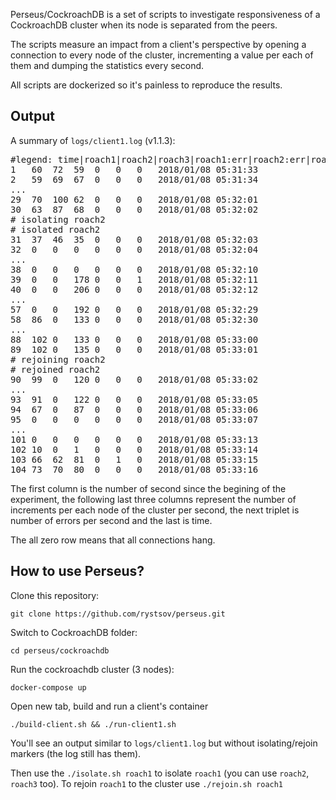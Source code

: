 Perseus/CockroachDB is a set of scripts to investigate responsiveness of a CockroachDB cluster when its node is separated from the peers.

The scripts measure an impact from a client's perspective by opening a connection to every node of the cluster, incrementing a value per each of them and dumping the statistics every second.

All scripts are dockerized so it's painless to reproduce the results.

## Output

A summary of `logs/client1.log` (v1.1.3):

<pre>#legend: time|roach1|roach2|roach3|roach1:err|roach2:err|roach3:err
1	60	72	59	0	0	0	2018/01/08 05:31:33
2	59	69	67	0	0	0	2018/01/08 05:31:34
...
29	70	100	62	0	0	0	2018/01/08 05:32:01
30	63	87	68	0	0	0	2018/01/08 05:32:02
# isolating roach2
# isolated roach2
31	37	46	35	0	0	0	2018/01/08 05:32:03
32	0	0	0	0	0	0	2018/01/08 05:32:04
...
38	0	0	0	0	0	0	2018/01/08 05:32:10
39	0	0	178	0	0	1	2018/01/08 05:32:11
40	0	0	206	0	0	0	2018/01/08 05:32:12
...
57	0	0	192	0	0	0	2018/01/08 05:32:29
58	86	0	133	0	0	0	2018/01/08 05:32:30
...
88	102	0	133	0	0	0	2018/01/08 05:33:00
89	102	0	135	0	0	0	2018/01/08 05:33:01
# rejoining roach2
# rejoined roach2
90	99	0	120	0	0	0	2018/01/08 05:33:02
...
93	91	0	122	0	0	0	2018/01/08 05:33:05
94	67	0	87	0	0	0	2018/01/08 05:33:06
95	0	0	0	0	0	0	2018/01/08 05:33:07
...
101	0	0	0	0	0	0	2018/01/08 05:33:13
102	10	0	1	0	0	0	2018/01/08 05:33:14
103	66	62	81	0	1	0	2018/01/08 05:33:15
104	73	70	80	0	0	0	2018/01/08 05:33:16</pre>

The first column is the number of second since the begining of the experiment, the following last three columns represent the number of increments per each node of the cluster per second, the next triplet is number of errors per second and the last is time.

The all zero row means that all connections hang.

## How to use Perseus?

Clone this repository:

    git clone https://github.com/rystsov/perseus.git

Switch to CockroachDB folder:

    cd perseus/cockroachdb

Run the cockroachdb cluster (3 nodes):

    docker-compose up

Open new tab, build and run a client's container

    ./build-client.sh && ./run-client1.sh

You'll see an output similar to `logs/client1.log` but without isolating/rejoin markers (the log still has them).

Then use the `./isolate.sh roach1` to isolate `roach1` (you can use `roach2`, `roach3` too). To rejoin `roach1` to the cluster use  `./rejoin.sh roach1`